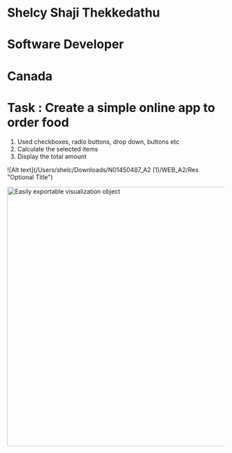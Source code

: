 # Shelcy Shaji Thekkedathu
# Software Developer
# Canada

# Task : Create a simple online app to order food
1. Used checkboxes, radio buttons, drop down, buttons etc
2. Calculate the selected items
3. Display the total amount

![Alt text](/Users/shelc/Downloads/N01450487_A2 (1)/WEB_A2/Res "Optional Title")

<img src="https://github.com/shelcylab/Online-Food-Ordering-System-_-using-php/blob/master/Res.jpg/export.gif?raw=true"
     alt="Easily exportable visualization object"
     style="width:600px" />
